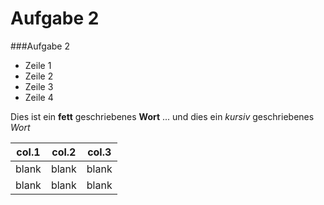 Aufgabe 2
=========

###Aufgabe 2

* Zeile 1
* Zeile 2
* Zeile 3
* Zeile 4


Dies ist ein **fett** geschriebenes **Wort** ... und dies ein *kursiv* geschriebenes *Wort*  

col.1 | col.2 | col.3
------|-------|------
blank | blank | blank
blank | blank | blank

